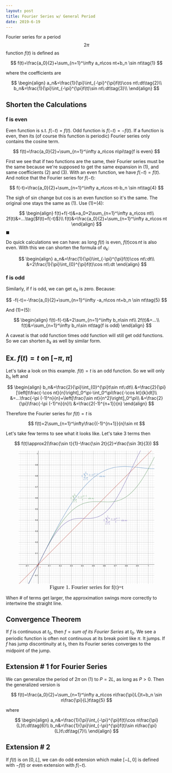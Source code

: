 ```yaml
---
layout: post
title: Fourier Series w/ General Period
date: 2019-6-19
---
```


Fourier series for a period $$2\pi$$ function $f(t)$ is defined as 

$$
f(t)=\frac{a_0}{2}+\sum_{n=1}^\infty a_n\cos nt+b_n \sin nt\tag{1}
$$

where the coefficients are 

$$
\begin{align}
a_n&=\frac{1}{\pi}\int_{-\pi}^{\pi}f(t)\cos nt\:dt\tag{2}\\
b_n&=\frac{1}{\pi}\int_{-\pi}^{\pi}f(t)\sin nt\:dt\tag{3}\\
\end{align}
$$

## Shorten the Calculations

### f is even

Even function is s.t. $f(-t)=f(t)$. Odd function is $f(-t)=-f(t$). If a function is even, then its (of course this function is periodic) Fourier series only contains the cosine term. 

$$
f(t)=\frac{a_0}{2}+\sum_{n=1}^\infty a_n\cos n\pi\tag{f is even}
$$

First we see that if two functions are the same, their Fourier series must be the same because we're supposed to get the same expansion in (1), and same coefficients (2) and (3). With an even function, we have $f(-t)=f(t)$. And notice that the Fourier series for $f(-t)$:

$$
f(-t)=\frac{a_0}{2}+\sum_{n=1}^\infty a_n\cos nt-b_n \sin nt\tag{4}
$$

The sigh of sin change but cos is an even function so it's the same. The original one stays the same as (1). Use (1)+(4):

$$
\begin{align}
f(t)+f(-t)&=a_0+2\sum_{n=1}^\infty a_n\cos nt\\
2f(t)&=...\tag{$f(t)=f(-t)$}\\
f(t)&=\frac{a_0}{2}+\sum_{n=1}^\infty a_n\cos nt
\end{align}
$$
$\blacksquare$

Do quick calculations we can have: as long $f(t)$ is even, $f(t)\cos nt$ is also even. With this we can shorten the formula of $a_k$: 

$$
\begin{align}
a_n&=\frac{1}{\pi}\int_{-\pi}^{\pi}f(t)\cos nt\:dt\\
&=2\frac{1}{\pi}\int_{0}^{\pi}f(t)\cos nt\:dt
\end{align}
$$

### f is odd

Similarly, if f is odd, we can get $a_n$ is zero. Because: 

$$
-f(-t)=-\frac{a_0}{2}+\sum_{n=1}^\infty -a_n\cos nt+b_n \sin nt\tag{5}
$$

And (1)+(5):

$$
\begin{align}
f(t)-f(-t)&=2\sum_{n=1}^\infty b_n\sin nt\\
2f(t)&=...\\
f(t)&=\sum_{n=1}^\infty b_n\sin nt\tag{f is odd}
\end{align}
$$

A caveat is that odd function times odd function will still get odd functions. So we can shorten $b_k$ as well by similar form. 

## Ex. $f(t)=t$ on $[-\pi,\pi]$

Let's take a look on this example. $f(t)=t$ is an odd function. So we will only $b_n$ left and

$$
\begin{align}
b_n&=\frac{2}{\pi}\int_{0}^{\pi}t\sin nt\:dt\\
&=\frac{2}{\pi}[\left[t\frac{-\cos nt}{n}\right]_0^\pi-\int_0^\pi\frac{-\cos kt}{k}dt]\\
&=...\frac{-\pi (-1)^n}{n}+\left[\frac{\sin nt}{n^2}\right]_0^\pi\\
&=\frac{2}{\pi}\frac{-\pi (-1)^n}{n}\\
&=\frac{2(-1)^{n+1}}{n}
\end{align}
$$

 Therefore the Fourier series for $f(t)=t$ is 

$$
f(t)=2\sum_{n=1}^\infty\frac{(-1)^{n+1}}{n}\sin nt
$$

Let's take few terms to see what it looks like. Let's take 3 terms then

$$
f(t)\approx2(\frac{\sin t}{1}-\frac{\sin 2t}{2}+\frac{\sin 3t}{3})
$$

 <figure><img style="align-content: center; margin-left: auto; margin-right: auto; display: block; size:50%" src="../../assets/graph27.png">
  <figcaption style="text-align: center; font-family: MJXc-TeX-math-I,MJXc-TeX-math-Ix,MJXc-TeX-math-Iw; font-size: 1.1rem;">Figure 1. Fourier series for f(t)=t </figcaption>
</figure>

When # of terms get larger, the approximation swings more correctly to intertwine the straight line. 

## Convergence Theorem

 If $f$ is continuous at $t_0$, then $f=sum\ of\ its\ Fourier\ Series$ at $t_0$. We see a periodic function is often not continuous at its break point like $\pi$. It jumps. If $f$ has jump discontinuity at $t_1$, then its Fourier series converges to the midpoint of the jump. 



## Extension # 1 for Fourier Series

We can generalize the period of $2\pi$ on (1) to $P=2L$, as long as $P>0$. Then the generalized version is 

$$
f(t)=\frac{a_0}{2}+\sum_{n=1}^\infty a_n\cos n\frac{\pi}L{}t+b_n \sin n\frac{\pi}{L}t\tag{5}
$$

where

$$
\begin{align}
a_n&=\frac{1}{\pi}\int_{-\pi}^{\pi}f(t)\cos n\frac{\pi}{L}t\:dt\tag{6}\\
b_n&=\frac{1}{\pi}\int_{-\pi}^{\pi}f(t)\sin n\frac{\pi}{L}t\:dt\tag{7}\\
\end{align}
$$


## Extension # 2 

If $f(t)$ is on $[0, L]$, we can do odd extension which make $[-L,0]$ is defined with $-f(t)$ or even extension with $f(-t)$. 

